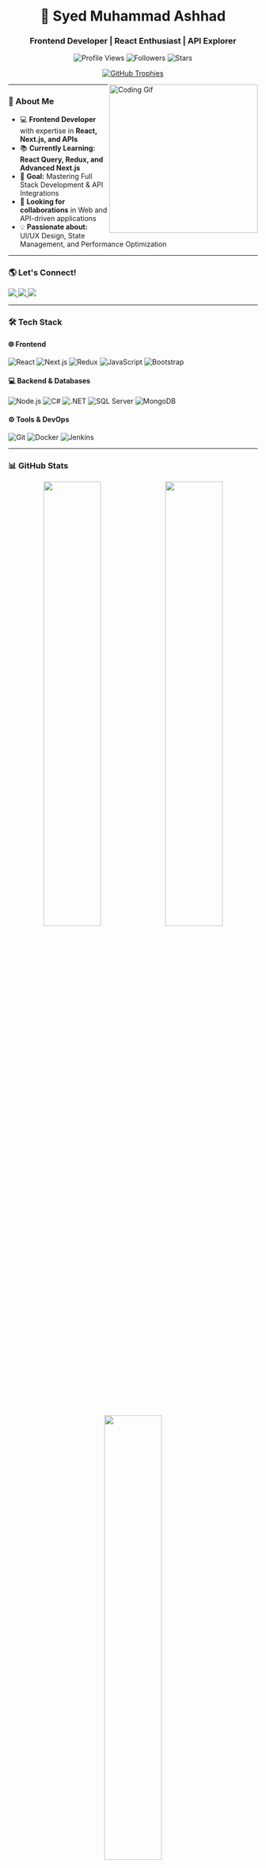 <h1 align="center">🚀 Syed Muhammad Ashhad</h1>
<h3 align="center">Frontend Developer | React Enthusiast | API Explorer</h3>

<p align="center">
  <img src="https://komarev.com/ghpvc/?username=ashhad1200&label=Profile%20Views&color=0e75b6&style=flat" alt="Profile Views" />
  <img src="https://img.shields.io/github/followers/ashhad1200?label=Followers&style=social" alt="Followers" />
  <img src="https://img.shields.io/github/stars/ashhad1200?label=Stars&style=social" alt="Stars" />
</p>

<p align="center">
  <a href="https://github.com/ryo-ma/github-profile-trophy">
    <img src="https://github-profile-trophy.vercel.app/?username=ashhad1200&margin-w=15&margin-h=15&theme=onedark" alt="GitHub Trophies" />
  </a>
</p>

<img align="right" src="https://user-images.githubusercontent.com/1016143/187770506-39e896ca-5495-4695-94c9-6976a4ef0445.gif" alt="Coding Gif" width="300"/>

---

### 🚀 About Me
- 💻 **Frontend Developer** with expertise in **React, Next.js, and APIs**  
- 📚 **Currently Learning:** **React Query, Redux, and Advanced Next.js**  
- 🎯 **Goal:** Mastering Full Stack Development & API Integrations  
- 🤝 **Looking for collaborations** in Web and API-driven applications  
- 💡 **Passionate about:** UI/UX Design, State Management, and Performance Optimization  

---

### 🌎 Let's Connect!
<p align="left">
  <a href="https://linkedin.com/in/syedmuhammadashhad" target="_blank">
    <img src="https://img.shields.io/badge/LinkedIn-0077B5?style=for-the-badge&logo=linkedin&logoColor=white"/>
  </a>
  <a href="https://instagram.com/the_better_version.s" target="_blank">
    <img src="https://img.shields.io/badge/Instagram-E4405F?style=for-the-badge&logo=instagram&logoColor=white"/>
  </a>
  <a href="mailto:syedashhad17@gmail.com">
    <img src="https://img.shields.io/badge/Email-D14836?style=for-the-badge&logo=gmail&logoColor=white"/>
  </a>
</p>

---

### 🛠 Tech Stack
#### 🌐 **Frontend**
![React](https://img.shields.io/badge/React-20232A?style=for-the-badge&logo=react&logoColor=61DAFB)
![Next.js](https://img.shields.io/badge/Next.js-000000?style=for-the-badge&logo=next.js&logoColor=white)
![Redux](https://img.shields.io/badge/Redux-764ABC?style=for-the-badge&logo=redux&logoColor=white)
![JavaScript](https://img.shields.io/badge/JavaScript-F7DF1E?style=for-the-badge&logo=javascript&logoColor=black)
![Bootstrap](https://img.shields.io/badge/Bootstrap-563D7C?style=for-the-badge&logo=bootstrap&logoColor=white)

#### 💻 **Backend & Databases**
![Node.js](https://img.shields.io/badge/Node.js-43853D?style=for-the-badge&logo=node.js&logoColor=white)
![C#](https://img.shields.io/badge/C%23-239120?style=for-the-badge&logo=c-sharp&logoColor=white)
![.NET](https://img.shields.io/badge/.NET-512BD4?style=for-the-badge&logo=dotnet&logoColor=white)
![SQL Server](https://img.shields.io/badge/SQL%20Server-CC2927?style=for-the-badge&logo=microsoft-sql-server&logoColor=white)
![MongoDB](https://img.shields.io/badge/MongoDB-4EA94B?style=for-the-badge&logo=mongodb&logoColor=white)

#### ⚙️ **Tools & DevOps**
![Git](https://img.shields.io/badge/Git-F05032?style=for-the-badge&logo=git&logoColor=white)
![Docker](https://img.shields.io/badge/Docker-2496ED?style=for-the-badge&logo=docker&logoColor=white)
![Jenkins](https://img.shields.io/badge/Jenkins-D24939?style=for-the-badge&logo=jenkins&logoColor=white)

---

### 📊 GitHub Stats
<p align="center">
  <img width="48%" src="https://github-readme-stats.vercel.app/api?username=ashhad1200&show_icons=true&theme=tokyonight" />
  <img width="48%" src="https://github-readme-streak-stats.herokuapp.com/?user=ashhad1200&theme=tokyonight" />
</p>

<p align="center">
  <img width="48%" src="https://github-readme-stats.vercel.app/api/top-langs/?username=ashhad1200&layout=compact&theme=tokyonight" />
</p>

---

### 🎯 Fun Fact
💡 **I believe every great developer was once a beginner—keep coding, keep learning!**  
